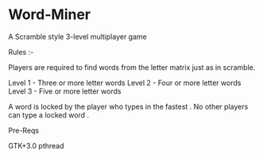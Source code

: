 # Word-Miner
A Scramble style 3-level multiplayer game

Rules :-

Players are required to find words from the letter matrix just as in scramble.

Level 1 - Three or more letter words
Level 2 - Four or more letter words
Level 3 - Five or more letter words

A word is locked by the player who types in the fastest . No other players can type a locked word .

Pre-Reqs 

GTK+3.0
pthread
